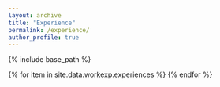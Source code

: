 ```yaml
---
layout: archive
title: "Experience"
permalink: /experience/
author_profile: true
---
```


<!-- <ul style="list-style-type:none">
{% for item in site.data.workexp.experiences %}
<li class="a">
  <table class="a"><tr>
  <td class="a" width="20%"><img class="padded-image" src="/images/{{ item.img-path }}" alt="{{ item.name }}" style="width:100%"></td>
  <td class="a" width="80%">
  <span class="designation">{{ item.designation }}</span><br>
  <a class="company" href="{{ item.url }}" target="_blank">{{ item.name }}</a><br>
  <span class="date">{{item.date}}</span><br>
  <p class="desc">
  <br>
  {{item.desc}}
  </p><br>
  </td>
  </tr></table>
  </li>
{% endfor %}
</ul> -->
{% include base_path %}

{% for item in site.data.workexp.experiences %}
    <!-- <img src="/images/{{item.img-path}} style="width:100%">
    <span class="designation">{{ item.designation }}</span><br>
    <a class="company" href="{{ item.url }}" target="_blank">{{ item.name }}</a><br>
    <span class="date">{{item.date}}</span><br>
    <p class="desc">
    <br>
    {{item.desc}}
    </p><br> -->
{% endfor %}